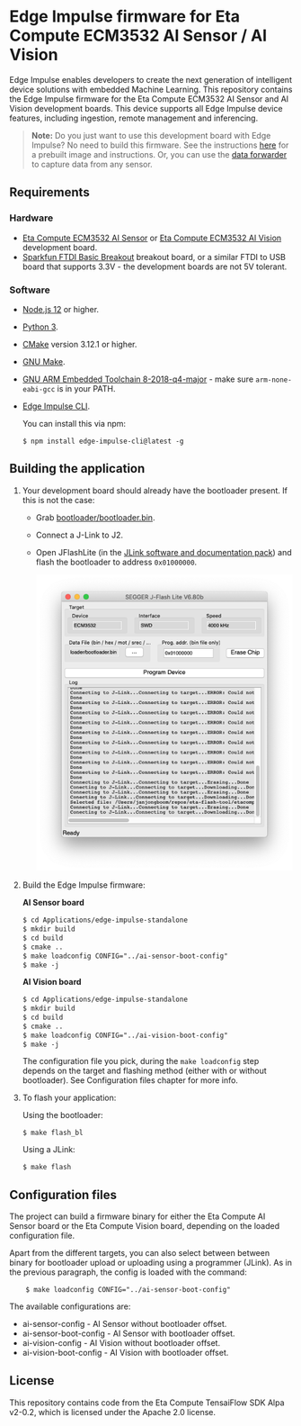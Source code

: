 # Edge Impulse firmware for Eta Compute ECM3532 AI Sensor / AI Vision

Edge Impulse enables developers to create the next generation of intelligent device solutions with embedded Machine Learning. This repository contains the Edge Impulse firmware for the Eta Compute ECM3532 AI Sensor and AI Vision development boards. This device supports all Edge Impulse device features, including ingestion, remote management and inferencing.

> **Note:** Do you just want to use this development board with Edge Impulse? No need to build this firmware. See the instructions [here](https://docs.edgeimpulse.com/docs/eta-compute-ecm3532-ai-sensor) for a prebuilt image and instructions. Or, you can use the [data forwarder](https://docs.edgeimpulse.com/docs/cli-data-forwarder) to capture data from any sensor.

## Requirements

### Hardware

* [Eta Compute ECM3532 AI Sensor](https://etacompute.com/products/) or [Eta Compute ECM3532 AI Vision](https://etacompute.com/products/) development board.
* [Sparkfun FTDI Basic Breakout](https://www.sparkfun.com/products/9873) breakout board, or a similar FTDI to USB board that supports 3.3V - the development boards are not 5V tolerant.

### Software

* [Node.js 12](https://nodejs.org/en/download/) or higher.
* [Python 3](https://www.python.org/download/releases/3.0/).
* [CMake](https://cmake.org) version 3.12.1 or higher.
* [GNU Make](https://www.gnu.org/software/make/).
* [GNU ARM Embedded Toolchain 8-2018-q4-major](https://developer.arm.com/tools-and-software/open-source-software/developer-tools/gnu-toolchain/gnu-rm/downloads) - make sure `arm-none-eabi-gcc` is in your PATH.
* [Edge Impulse CLI](https://docs.edgeimpulse.com/docs/cli-installation).

    You can install this via npm:

    ```
    $ npm install edge-impulse-cli@latest -g
    ```

## Building the application

1. Your development board should already have the bootloader present. If this is not the case:
    * Grab [bootloader/bootloader.bin](bootloader/bootloader.bin).
    * Connect a J-Link to J2.
    * Open JFlashLite (in the [JLink software and documentation pack](https://www.segger.com/downloads/jlink/)) and flash the bootloader to address `0x01000000`.

        ![Flash bootloader](images/flash_bootloader.png)

1. Build the Edge Impulse firmware:

    **AI Sensor board**

    ```
    $ cd Applications/edge-impulse-standalone
    $ mkdir build
    $ cd build
    $ cmake ..
    $ make loadconfig CONFIG="../ai-sensor-boot-config"
    $ make -j
    ```

    **AI Vision board**

    ```
    $ cd Applications/edge-impulse-standalone
    $ mkdir build
    $ cd build
    $ cmake ..
    $ make loadconfig CONFIG="../ai-vision-boot-config"
    $ make -j
    ```

    The configuration file you pick, during the `make loadconfig` step depends on the target and flashing method (either with or without bootloader). See Configuration files chapter for more info.

1. To flash your application:

    Using the bootloader:

    ```
    $ make flash_bl
    ```

    Using a JLink:

    ```
    $ make flash
    ```

## Configuration files

The project can build a firmware binary for either the Eta Compute AI Sensor board or the Eta Compute Vision board, depending on the loaded configuration file.

Apart from the different targets, you can also select between between binary for bootloader upload or uploading using a programmer (JLink).
As in the previous paragraph, the config is loaded with the command:

```
    $ make loadconfig CONFIG="../ai-sensor-boot-config"
```

The available configurations are:

* ai-sensor-config - AI Sensor without bootloader offset.
* ai-sensor-boot-config - AI Sensor with bootloader offset.
* ai-vision-config - AI Vision without bootloader offset.
* ai-vision-boot-config - AI Vision with bootloader offset.

## License

This repository contains code from the Eta Compute TensaiFlow SDK Alpa v2-0.2, which is licensed under the Apache 2.0 license.
